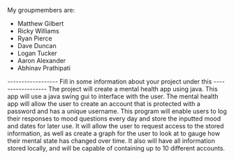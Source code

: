 My groupmembers are:
- Matthew Gilbert
- Ricky Williams
- Ryan Pierce
- Dave Duncan
- Logan Tucker
- Aaron Alexander
- Abhinav Prathipati



------------------ Fill in some information about your project under this ------------------
  The project will create a mental health app using java. This app will use a java swing gui to interface with
the user. The mental health app will allow the user to create an account that is protected with a
password and has a unique username. This program will enable users to log their responses to mood
questions every day and store the inputted mood and dates for later use. It will allow the user to
request access to the stored information, as well as create a graph for the user to look at to gauge how
their mental state has changed over time. It also will have all information stored locally, and will be
capable of containing up to 10 different accounts.
